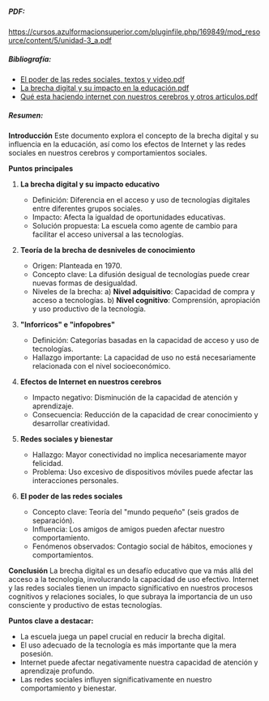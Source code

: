 ##### PDF: 
https://cursos.azulformacionsuperior.com/pluginfile.php/169849/mod_resource/content/5/unidad-3_a.pdf
##### Bibliografía: 
- [El poder de las redes sociales, textos y video.pdf](https://cursos.azulformacionsuperior.com/pluginfile.php/169850/mod_folder/content/0/el%20poder%20de%20las%20redes%20sociales%2C%20textos%20y%20video.pdf?forcedownload=1)
- [La brecha digital y su impacto en la educación.pdf](https://cursos.azulformacionsuperior.com/pluginfile.php/169850/mod_folder/content/0/la%20brecha%20digital%20y%20su%20impacto%20en%20la%20educaci%C3%B3n.pdf?forcedownload=1)
- [Qué esta haciendo internet con nuestros cerebros y otros articulos.pdf](https://cursos.azulformacionsuperior.com/pluginfile.php/169850/mod_folder/content/0/qu%C3%A9%20esta%20haciendo%20internte%20con%20nuestros%20cerebros%20y%20otros%20articulos.pdf?forcedownload=1)
##### Resumen: 
**Introducción**
Este documento explora el concepto de la brecha digital y su influencia en la educación, así como los efectos de Internet y las redes sociales en nuestros cerebros y comportamientos sociales.

**Puntos principales**

1. **La brecha digital y su impacto educativo**
   - Definición: Diferencia en el acceso y uso de tecnologías digitales entre diferentes grupos sociales.
   - Impacto: Afecta la igualdad de oportunidades educativas.
   - Solución propuesta: La escuela como agente de cambio para facilitar el acceso universal a las tecnologías.

2. **Teoría de la brecha de desniveles de conocimiento**
   - Origen: Planteada en 1970.
   - Concepto clave: La difusión desigual de tecnologías puede crear nuevas formas de desigualdad.
   - Niveles de la brecha:
     a) **Nivel adquisitivo**: Capacidad de compra y acceso a tecnologías.
     b) **Nivel cognitivo**: Comprensión, apropiación y uso productivo de la tecnología.

3. **"Inforricos" e "infopobres"**
   - Definición: Categorías basadas en la capacidad de acceso y uso de tecnologías.
   - Hallazgo importante: La capacidad de uso no está necesariamente relacionada con el nivel socioeconómico.

4. **Efectos de Internet en nuestros cerebros**
   - Impacto negativo: Disminución de la capacidad de atención y aprendizaje.
   - Consecuencia: Reducción de la capacidad de crear conocimiento y desarrollar creatividad.

5. **Redes sociales y bienestar**
   - Hallazgo: Mayor conectividad no implica necesariamente mayor felicidad.
   - Problema: Uso excesivo de dispositivos móviles puede afectar las interacciones personales.

6. **El poder de las redes sociales**
   - Concepto clave: Teoría del "mundo pequeño" (seis grados de separación).
   - Influencia: Los amigos de amigos pueden afectar nuestro comportamiento.
   - Fenómenos observados: Contagio social de hábitos, emociones y comportamientos.

**Conclusión**
La brecha digital es un desafío educativo que va más allá del acceso a la tecnología, involucrando la capacidad de uso efectivo. Internet y las redes sociales tienen un impacto significativo en nuestros procesos cognitivos y relaciones sociales, lo que subraya la importancia de un uso consciente y productivo de estas tecnologías.

**Puntos clave a destacar:**
- La escuela juega un papel crucial en reducir la brecha digital.
- El uso adecuado de la tecnología es más importante que la mera posesión.
- Internet puede afectar negativamente nuestra capacidad de atención y aprendizaje profundo.
- Las redes sociales influyen significativamente en nuestro comportamiento y bienestar.